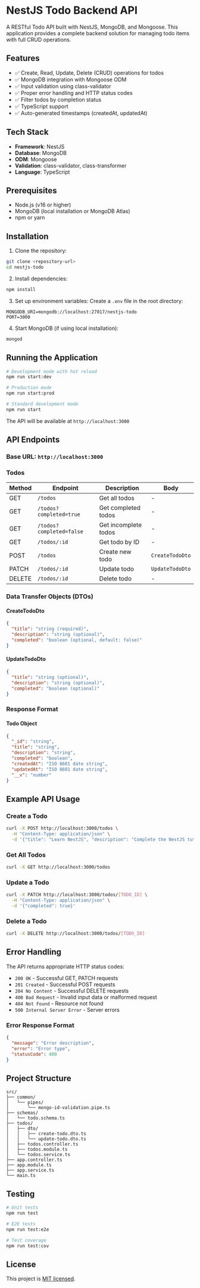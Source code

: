 # NestJS Todo Backend API

A RESTful Todo API built with NestJS, MongoDB, and Mongoose. This application provides a complete backend solution for managing todo items with full CRUD operations.

## Features

- ✅ Create, Read, Update, Delete (CRUD) operations for todos
- ✅ MongoDB integration with Mongoose ODM
- ✅ Input validation using class-validator
- ✅ Proper error handling and HTTP status codes
- ✅ Filter todos by completion status
- ✅ TypeScript support
- ✅ Auto-generated timestamps (createdAt, updatedAt)

## Tech Stack

- **Framework**: NestJS
- **Database**: MongoDB
- **ODM**: Mongoose
- **Validation**: class-validator, class-transformer
- **Language**: TypeScript

## Prerequisites

- Node.js (v16 or higher)
- MongoDB (local installation or MongoDB Atlas)
- npm or yarn

## Installation

1. Clone the repository:
```bash
git clone <repository-url>
cd nestjs-todo
```

2. Install dependencies:
```bash
npm install
```

3. Set up environment variables:
Create a `.env` file in the root directory:
```env
MONGODB_URI=mongodb://localhost:27017/nestjs-todo
PORT=3000
```

4. Start MongoDB (if using local installation):
```bash
mongod
```

## Running the Application

```bash
# Development mode with hot reload
npm run start:dev

# Production mode
npm run start:prod

# Standard development mode
npm run start
```

The API will be available at `http://localhost:3000`

## API Endpoints

### Base URL: `http://localhost:3000`

### Todos

| Method | Endpoint | Description | Body |
|--------|----------|-------------|------|
| GET | `/todos` | Get all todos | - |
| GET | `/todos?completed=true` | Get completed todos | - |
| GET | `/todos?completed=false` | Get incomplete todos | - |
| GET | `/todos/:id` | Get todo by ID | - |
| POST | `/todos` | Create new todo | `CreateTodoDto` |
| PATCH | `/todos/:id` | Update todo | `UpdateTodoDto` |
| DELETE | `/todos/:id` | Delete todo | - |

### Data Transfer Objects (DTOs)

#### CreateTodoDto
```json
{
  "title": "string (required)",
  "description": "string (optional)",
  "completed": "boolean (optional, default: false)"
}
```

#### UpdateTodoDto
```json
{
  "title": "string (optional)",
  "description": "string (optional)",
  "completed": "boolean (optional)"
}
```

### Response Format

#### Todo Object
```json
{
  "_id": "string",
  "title": "string",
  "description": "string",
  "completed": "boolean",
  "createdAt": "ISO 8601 date string",
  "updatedAt": "ISO 8601 date string",
  "__v": "number"
}
```

## Example API Usage

### Create a Todo
```bash
curl -X POST http://localhost:3000/todos \
  -H "Content-Type: application/json" \
  -d '{"title": "Learn NestJS", "description": "Complete the NestJS tutorial"}'
```

### Get All Todos
```bash
curl -X GET http://localhost:3000/todos
```

### Update a Todo
```bash
curl -X PATCH http://localhost:3000/todos/[TODO_ID] \
  -H "Content-Type: application/json" \
  -d '{"completed": true}'
```

### Delete a Todo
```bash
curl -X DELETE http://localhost:3000/todos/[TODO_ID]
```

## Error Handling

The API returns appropriate HTTP status codes:

- `200 OK` - Successful GET, PATCH requests
- `201 Created` - Successful POST requests
- `204 No Content` - Successful DELETE requests
- `400 Bad Request` - Invalid input data or malformed request
- `404 Not Found` - Resource not found
- `500 Internal Server Error` - Server errors

### Error Response Format
```json
{
  "message": "Error description",
  "error": "Error type",
  "statusCode": 400
}
```

## Project Structure

```
src/
├── common/
│   └── pipes/
│       └── mongo-id-validation.pipe.ts
├── schemas/
│   └── todo.schema.ts
├── todos/
│   ├── dto/
│   │   ├── create-todo.dto.ts
│   │   └── update-todo.dto.ts
│   ├── todos.controller.ts
│   ├── todos.module.ts
│   └── todos.service.ts
├── app.controller.ts
├── app.module.ts
├── app.service.ts
└── main.ts
```

## Testing

```bash
# Unit tests
npm run test

# E2E tests
npm run test:e2e

# Test coverage
npm run test:cov
```

## License

This project is [MIT licensed](LICENSE).

